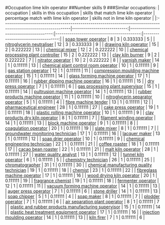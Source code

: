 #Occupation lime kiln operator
##Number skills 9
###Similar occupations:
| occupation                                                                                                      |   skills in this occupation |   skills that match lime kiln operator |   percentage match with lime kiln operator |   skills not in lime kiln operator |
|:----------------------------------------------------------------------------------------------------------------|----------------------------:|---------------------------------------:|-------------------------------------------:|-----------------------------------:|
| [soap tower operator](soap_tower_operator.md)                                                                   |                           8 |                                      3 |                                   0.333333 |                                  5 |
| [nitroglycerin neutraliser](nitroglycerin_neutraliser.md)                                                       |                          12 |                                      3 |                                   0.333333 |                                  9 |
| [drawing kiln operator](drawing_kiln_operator.md)                                                               |                          15 |                                      2 |                                   0.222222 |                                 13 |
| [chemical mixer](chemical_mixer.md)                                                                             |                          12 |                                      2 |                                   0.222222 |                                 10 |
| [chemical processing plant controller](chemical_processing_plant_controller.md)                                 |                          15 |                                      2 |                                   0.222222 |                                 13 |
| [clay kiln burner](clay_kiln_burner.md)                                                                         |                           9 |                                      2 |                                   0.222222 |                                  7 |
| [nitrator operator](nitrator_operator.md)                                                                       |                          10 |                                      2 |                                   0.222222 |                                  8 |
| [varnish maker](varnish_maker.md)                                                                               |                          14 |                                      1 |                                   0.111111 |                                 13 |
| [chemical plant control room operator](chemical_plant_control_room_operator.md)                                 |                          10 |                                      1 |                                   0.111111 |                                  9 |
| [gas station operator](gas_station_operator.md)                                                                 |                          12 |                                      1 |                                   0.111111 |                                 11 |
| [compression moulding machine operator](compression_moulding_machine_operator.md)                               |                          15 |                                      1 |                                   0.111111 |                                 14 |
| [glass forming machine operator](glass_forming_machine_operator.md)                                             |                          17 |                                      1 |                                   0.111111 |                                 16 |
| [rubber dipping machine operator](rubber_dipping_machine_operator.md)                                           |                          16 |                                      1 |                                   0.111111 |                                 15 |
| [dry press operator](dry_press_operator.md)                                                                     |                           7 |                                      1 |                                   0.111111 |                                  6 |
| [gas processing plant supervisor](gas_processing_plant_supervisor.md)                                           |                          15 |                                      1 |                                   0.111111 |                                 14 |
| [pultrusion machine operator](pultrusion_machine_operator.md)                                                   |                          14 |                                      1 |                                   0.111111 |                                 13 |
| [rubber products machine operator](rubber_products_machine_operator.md)                                         |                          11 |                                      1 |                                   0.111111 |                                 10 |
| [nitroglycerin separator operator](nitroglycerin_separator_operator.md)                                         |                           5 |                                      1 |                                   0.111111 |                                  4 |
| [fibre machine tender](fibre_machine_tender.md)                                                                 |                          13 |                                      1 |                                   0.111111 |                                 12 |
| [pharmaceutical engineer](pharmaceutical_engineer.md)                                                           |                          28 |                                      1 |                                   0.111111 |                                 27 |
| [cake press operator](cake_press_operator.md)                                                                   |                          19 |                                      1 |                                   0.111111 |                                 18 |
| [plastic rolling machine operator](plastic_rolling_machine_operator.md)                                         |                          10 |                                      1 |                                   0.111111 |                                  9 |
| [clay products dry kiln operator](clay_products_dry_kiln_operator.md)                                           |                           8 |                                      1 |                                   0.111111 |                                  7 |
| [filament winding operator](filament_winding_operator.md)                                                       |                          14 |                                      1 |                                   0.111111 |                                 13 |
| [block machine operator](block_machine_operator.md)                                                             |                           9 |                                      1 |                                   0.111111 |                                  8 |
| [coagulation operator](coagulation_operator.md)                                                                 |                          20 |                                      1 |                                   0.111111 |                                 19 |
| [slate mixer](slate_mixer.md)                                                                                   |                           8 |                                      1 |                                   0.111111 |                                  7 |
| [groundwater monitoring technician](groundwater_monitoring_technician.md)                                       |                          17 |                                      1 |                                   0.111111 |                                 16 |
| [lacquer maker](lacquer_maker.md)                                                                               |                          13 |                                      1 |                                   0.111111 |                                 12 |
| [soap drier operator](soap_drier_operator.md)                                                                   |                          10 |                                      1 |                                   0.111111 |                                  9 |
| [chemical engineering technician](chemical_engineering_technician.md)                                           |                          22 |                                      1 |                                   0.111111 |                                 21 |
| [coffee roaster](coffee_roaster.md)                                                                             |                          18 |                                      1 |                                   0.111111 |                                 17 |
| [cacao bean roaster](cacao_bean_roaster.md)                                                                     |                          22 |                                      1 |                                   0.111111 |                                 21 |
| [malt kiln operator](malt_kiln_operator.md)                                                                     |                          28 |                                      1 |                                   0.111111 |                                 27 |
| [water quality analyst](water_quality_analyst.md)                                                               |                          13 |                                      1 |                                   0.111111 |                                 12 |
| [tunnel kiln operator](tunnel_kiln_operator.md)                                                                 |                           6 |                                      1 |                                   0.111111 |                                  5 |
| [chemistry technician](chemistry_technician.md)                                                                 |                          26 |                                      1 |                                   0.111111 |                                 25 |
| [chromatographer](chromatographer.md)                                                                           |                          31 |                                      1 |                                   0.111111 |                                 30 |
| [chemical manufacturing quality technician](chemical_manufacturing_quality_technician.md)                       |                          19 |                                      1 |                                   0.111111 |                                 18 |
| [chemist](chemist.md)                                                                                           |                          23 |                                      1 |                                   0.111111 |                                 22 |
| [fibreglass machine operator](fibreglass_machine_operator.md)                                                   |                          17 |                                      1 |                                   0.111111 |                                 16 |
| [wood drying kiln operator](wood_drying_kiln_operator.md)                                                       |                          20 |                                      1 |                                   0.111111 |                                 19 |
| [fragrance chemist](fragrance_chemist.md)                                                                       |                          19 |                                      1 |                                   0.111111 |                                 18 |
| [fermenter operator](fermenter_operator.md)                                                                     |                          12 |                                      1 |                                   0.111111 |                                 11 |
| [vacuum forming machine operator](vacuum_forming_machine_operator.md)                                           |                          14 |                                      1 |                                   0.111111 |                                 13 |
| [auger press operator](auger_press_operator.md)                                                                 |                           7 |                                      1 |                                   0.111111 |                                  6 |
| [stone driller](stone_driller.md)                                                                               |                          14 |                                      1 |                                   0.111111 |                                 13 |
| [soap chipper](soap_chipper.md)                                                                                 |                           5 |                                      1 |                                   0.111111 |                                  4 |
| [soap maker](soap_maker.md)                                                                                     |                           8 |                                      1 |                                   0.111111 |                                  7 |
| [plodder operator](plodder_operator.md)                                                                         |                           7 |                                      1 |                                   0.111111 |                                  6 |
| [air separation plant operator](air_separation_plant_operator.md)                                               |                           8 |                                      1 |                                   0.111111 |                                  7 |
| [plastic and rubber products manufacturing supervisor](plastic_and_rubber_products_manufacturing_supervisor.md) |                          15 |                                      1 |                                   0.111111 |                                 14 |
| [plastic heat treatment equipment operator](plastic_heat_treatment_equipment_operator.md)                       |                          17 |                                      1 |                                   0.111111 |                                 16 |
| [injection moulding operator](injection_moulding_operator.md)                                                   |                          14 |                                      1 |                                   0.111111 |                                 13 |
| [kiln firer](kiln_firer.md)                                                                                     |                           7 |                                      1 |                                   0.111111 |                                  6 |
